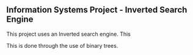 
## Information Systems Project - Inverted Search Engine

This project uses an Inverted search engine. This

This is done through the use of binary trees.

